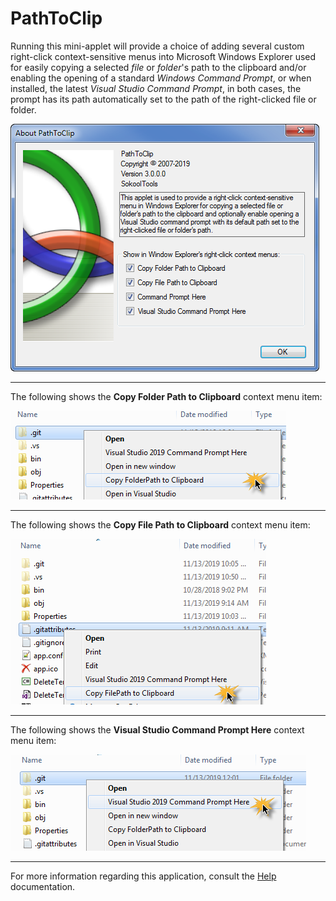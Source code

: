 # PathToClip
Running this mini-applet will provide a choice of adding several custom right-click context-sensitive
menus into Microsoft Windows Explorer used for easily copying a selected *file* or *folder*'s 
path to the clipboard and/or enabling the opening of a standard *Windows Command Prompt*,
or when installed, the latest *Visual Studio Command Prompt*, in both cases, the prompt has its path
automatically set to the path of the right-clicked file or folder.

![Image0](Images/image0.png)

<hr>

The following shows the **Copy Folder Path to Clipboard** context menu item:

![Image1](Images/image1.png "Copy FolderPath to Clipboard")

<hr>

The following shows the **Copy File Path to Clipboard** context menu item:

![Image3](Images/image3.png "Copy FilePath to Clipboard")

<hr>

The following shows the **Visual Studio Command Prompt Here** context menu item:

![Image2](Images/image2.png "Visual Studio Command Prompt Here")

<hr>

For more information regarding this application, consult the [Help](Help/help.htm) documentation.
